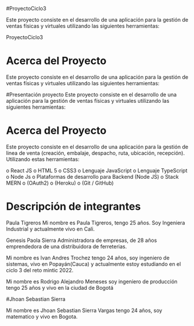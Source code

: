 #ProyectoCiclo3



Este proyecto consiste en el desarrollo de una aplicación para la gestión de ventas físicas y virtuales utilizando las siguientes herramientas: 

ProyectoCiclo3


# Acerca del Proyecto

Este proyecto consiste en el desarrollo de una aplicación para la gestión de ventas físicas y virtuales utilizando las siguientes herramientas: 

#Presentación proyecto 
Este proyecto consiste en el desarrollo de una aplicación para la gestión de ventas físicas y virtuales utilizando las siguientes herramientas: 

# Acerca del Proyecto

Este proyecto consiste en el desarrollo de una aplicación para la gestión de linea de venta (creación, embalaje, despacho, ruta, ubicación, recepción). Utilizando estas herramientas:

o	React JS
o	HTML 5 
o	CSS3 
o	Lenguaje JavaScript
o	Lenguaje TypeScript 
o	Node Js
o	Plataformas de desarrollo para Backend (Node JS)
o	Stack MERN
o	(OAuth2)
o	(Heroku)
o	(Git / GitHub)

# Descripción de integrantes

Paula Tigreros 
Mi nombre es Paula Tigreros, tengo 25 años. Soy Ingeniera Industrial y  actualmente vivo en Cali.


Genesis Paola Sierra
Administradora de empresas, de 28 años emprendedora de una distribuidora de ferreterias.


Mi nombre es Ivan Andres Trochez tengo 24 años, soy ingeniero de sistemas, vivo en Popayán(Cauca) y actualmente estoy estudiando en el ciclo 3 del reto mintic 2022. 

Mi nombre es Rodrigo Alejandro Meneses soy ingeniero de producción tengo 25 años y vivo en la ciudad de Bogotá

#Jhoan Sebastian Sierra 

Mi nombre es Jhoan Sebastian Sierra Vargas tengo 24 años, soy matematico y vivo en Bogota.
